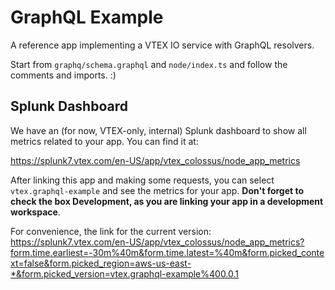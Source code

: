 # GraphQL Example

A reference app implementing a VTEX IO service with GraphQL resolvers.

Start from `graphq/schema.graphql` and `node/index.ts` and follow the comments and imports. :)

## Splunk Dashboard

We have an (for now, VTEX-only, internal) Splunk dashboard to show all metrics related to your app. You can find it at:

https://splunk7.vtex.com/en-US/app/vtex_colossus/node_app_metrics

After linking this app and making some requests, you can select `vtex.graphql-example` and see the metrics for your app. **Don't forget to check the box Development, as you are linking your app in a development workspace**.

For convenience, the link for the current version: https://splunk7.vtex.com/en-US/app/vtex_colossus/node_app_metrics?form.time.earliest=-30m%40m&form.time.latest=%40m&form.picked_context=false&form.picked_region=aws-us-east-*&form.picked_version=vtex.graphql-example%400.0.1

